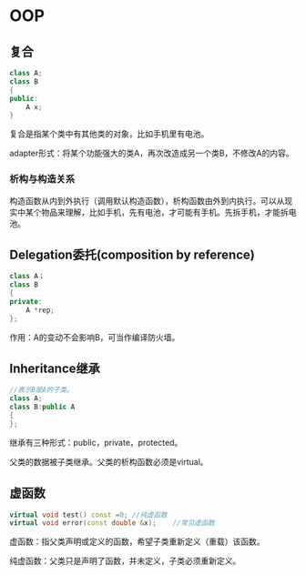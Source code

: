 # OOP

## 复合

```c++
class A;
class B
{
public:
	A x;
}
```

复合是指某个类中有其他类的对象，比如手机里有电池。

adapter形式：将某个功能强大的类A，再次改造成另一个类B，不修改A的内容。

### 析构与构造关系

构造函数从内到外执行（调用默认构造函数），析构函数由外到内执行。可以从现实中某个物品来理解，比如手机，先有电池，才可能有手机。先拆手机，才能拆电池。

## Delegation委托(composition by reference)

```c++
class A；
class B
{
private:
	A *rep;
};
```

作用：A的变动不会影响B，可当作编译防火墙。

## Inheritance继承

```c++
//表示B是A的子类。
class A;
class B:public A
{
};
```

继承有三种形式：public，private，protected。

父类的数据被子类继承。父类的析构函数必须是virtual。

## 虚函数

```C++
virtual void test() const =0; //纯虚函数
virtual void error(const double &x);	//常见虚函数 
```

虚函数：指父类声明或定义的函数，希望子类重新定义（重载）该函数。

纯虚函数：父类只是声明了函数，并未定义，子类必须重新定义。